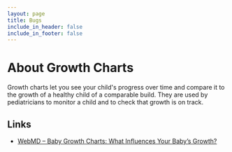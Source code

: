 ```yaml
---
layout: page
title: Bugs
include_in_header: false
include_in_footer: false
---
```


# About Growth Charts

Growth charts let you see your child's progress over time and compare it to the growth of a healthy child of a comparable build. They are used by pediatricians to monitor a child and to check that growth is on track.

## Links

* [WebMD – Baby Growth Charts: What Influences Your Baby’s Growth?](https://www.webmd.com/parenting/baby/features/baby-growth-charts-what-influences-your-babys-growth)



